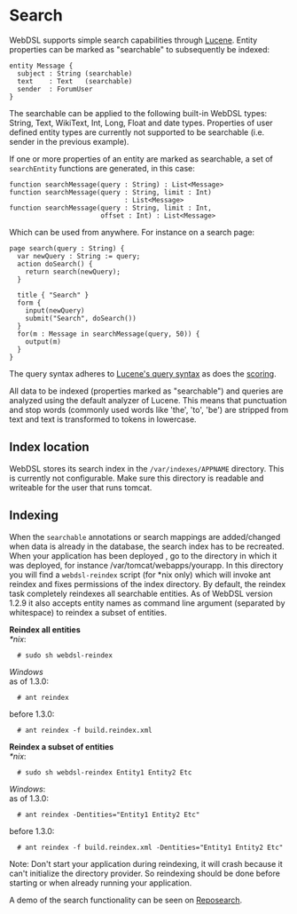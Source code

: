 # Search

WebDSL supports simple search capabilities through [Lucene](http://lucene.apache.org). Entity properties can be marked as "searchable" to subsequently be indexed:
```
entity Message {
  subject : String (searchable)
  text    : Text   (searchable)
  sender  : ForumUser
}
```
The searchable can be applied to the following built-in WebDSL types: String, Text, WikiText, Int, Long, Float and date types. Properties of user defined entity types are currently not supported to be searchable (i.e. sender in the previous example).

If one or more properties of an entity are marked as searchable, a set of `searchEntity` functions are generated, in this case:
```
function searchMessage(query : String) : List<Message>
function searchMessage(query : String, limit : Int)
                             : List<Message>
function searchMessage(query : String, limit : Int,
                       offset : Int) : List<Message>
```
Which can be used from anywhere. For instance on a search page:

```
page search(query : String) {
  var newQuery : String := query;
  action doSearch() {
    return search(newQuery);
  }

  title { "Search" }
  form {
    input(newQuery)
    submit("Search", doSearch())
  }
  for(m : Message in searchMessage(query, 50)) {
    output(m)
  }
}
```

The query syntax adheres to [Lucene's query syntax](http://lucene.apache.org/core/old_versioned_docs/versions/3_1_0/queryparsersyntax.html) as does the [scoring](http://lucene.apache.org/core/old_versioned_docs/versions/3_1_0/scoring.html).

All data to be indexed (properties marked as "searchable") and queries are analyzed using the default analyzer of Lucene. This means that punctuation and stop words (commonly used words like 'the', 'to', 'be') are stripped from text and text is transformed to tokens in lowercase.

## Index location

WebDSL stores its search index in the `/var/indexes/APPNAME` directory. This is currently not configurable. Make sure this directory is readable and writeable for the user that runs tomcat.

## Indexing

When the `searchable` annotations or search mappings are added/changed when data is already in the database, the search index has to be recreated. When your application has been deployed , go to the directory in which it was deployed, for instance /var/tomcat/webapps/yourapp. In this directory you will find a `webdsl-reindex` script (for *nix only) which will invoke ant reindex and fixes permissions of the index directory. 
By default, the reindex task completely reindexes all searchable entities. As of WebDSL version 1.2.9 it also accepts entity names as command line argument (separated by whitespace) to reindex a subset of entities.

__Reindex all entities__  
_*nix_: 
 
      # sudo sh webdsl-reindex

_Windows_  
as of 1.3.0:

      # ant reindex

before 1.3.0:

      # ant reindex -f build.reindex.xml 

__Reindex a subset of entities__  
_*nix_:  

      # sudo sh webdsl-reindex Entity1 Entity2 Etc

_Windows_:  
as of 1.3.0:

      # ant reindex -Dentities="Entity1 Entity2 Etc"
      
before 1.3.0:

      # ant reindex -f build.reindex.xml -Dentities="Entity1 Entity2 Etc"

Note: Don't start your application during reindexing, it will crash because it can't initialize the directory provider. So reindexing should be done before starting or when already running your application.

A demo of the search functionality can be seen on [Reposearch](http://www.webdsl.org/reposearch).
